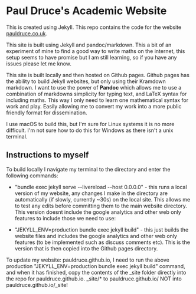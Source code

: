 # Paul Druce's Academic Website

This is created using Jekyll. This repo contains the code for the website [pauldruce.co.uk](https://www.pauldruce.co.uk).

This site is built using Jekyll and pandoc/markdown. This a bit of an experiment of mine to find a good way to write maths on the internet, this setup seems to have promise but I am still learning, so if you have any issues please let me know.

This site is built locally and then hosted on Github pages. Github pages has the ability to build Jekyll websites, but only using their Kramdown markdown. I want to use the power of **Pandoc** which allows me to use a combination of markdowns simplicity for typing text, and LaTeX syntax for including maths. This way I only need to learn one mathematical syntax for work and play. Easily allowing me to convert my work into a more public friendly format for dissemination.

I use macOS to build this, but I'm sure for Linux systems it is no more difficult. I'm not sure how to do this for Windows as there isn't a unix terminal.

## Instructions to myself




To build locally I navigate my terminal to the directory and enter the following commands:

- "bundle exec jekyll serve --livereload --host 0.0.0.0" - this runs a local version of my website, any changes I make in the directory are automatically (if slowly, currently ~30s) on the local site. This allows me to test any edits before committing them to the main website directory. This version doesnt include the google analytics and other web only features to include those we need to use:

- "JEKYLL_ENV=production bundle exec jekyll build" - this just builds the website files and includes the google analytics and other web only features (to be implemented such as discuss comments etc). This is the version that is then copied into the Github pages directory.

To update my website: pauldruce.github.io, I need to run the above production "JEKYLL_ENV=production bundle exec jekyll build" command, and when it has finished, copy the contents of the _site folder directly into the repo for pauldruce.github.io. _site/* to pauldruce.github.io/ NOT into pauldruce.github.io/_site!
